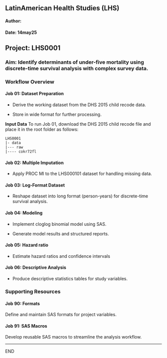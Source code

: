 ## LatinAmerican Health Studies (LHS)
#### Author: 
#### Date: 14may25

## Project: LHS0001

### Aim: Identify determinants of under-five mortality using discrete-time survival analysis with complex survey data.

### Workflow Overview

#### Job 01: Dataset Preparation

- Derive the working dataset from the DHS 2015 child recode data.

- Store in wide format for further processing.

**Input Data**
To run Job 01, download the DHS 2015 child recode file and place it in the root folder as follows:

	LHS0001
	|- data
	|--- raw 
	|---- cokr72fl

#### Job 02: Multiple Imputation

- Apply PROC MI to the LHS000101 dataset for handling missing data.

#### Job 03: Log-Format Dataset

- Reshape dataset into long format (person-years) for discrete-time survival analysis.

#### Job 04: Modeling

- Implement cloglog binomial model using SAS.

- Generate model results and structured reports.

#### Job 05: Hazard ratio

 - Estimate hazard ratios and confidence intervals

#### Job 06: Descriptive Analysis

- Produce descriptive statistics tables for study variables.


### Supporting Resources

#### Job 90: Formats

Define and maintain SAS formats for project variables.

#### Job 91: SAS Macros

Develop reusable SAS macros to streamline the analysis workflow.


---
END